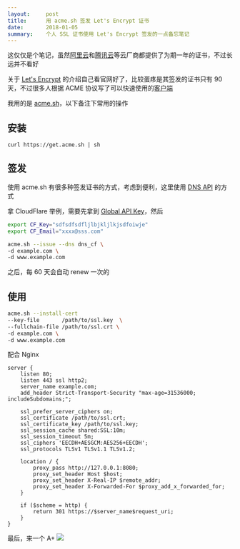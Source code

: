 ```yaml
---
layout:     post
title:      用 acme.sh 签发 Let's Encrypt 证书
date:       2018-01-05
summary:    个人 SSL 证书使用 Let's Encrypt 签发的一点备忘笔记
---
```



这仅仅是个笔记，虽然[阿里云][1]和[腾讯云][2]等云厂商都提供了为期一年的证书，不过长远并不看好

关于 [Let's Encrypt][3] 的介绍自己看官网好了，比较蛋疼是其签发的证书只有 90 天，不过很多人根据 ACME 协议写了可以快速使用的[客户端][4]

我用的是 [acme.sh][5]，以下备注下常用的操作

## 安装

`curl https://get.acme.sh | sh`

## 签发

使用 acme.sh 有很多种签发证书的方式，考虑到便利，这里使用 [DNS API][6] 的方式

拿 CloudFlare 举例，需要先拿到 [Global API Key][7]，然后

```bash
export CF_Key="sdfsdfsdfljlbjkljlkjsdfoiwje"
export CF_Email="xxxx@sss.com"
```

```bash
acme.sh --issue --dns dns_cf \
-d example.com \
-d www.example.com
```

之后，每 60 天会自动 renew 一次的

## 使用

```bash
acme.sh --install-cert
--key-file       /path/to/ssl.key  \
--fullchain-file /path/to/ssl.crt \
-d example.com \
-d www.example.com
```

配合 Nginx

```
server {
    listen 80;
    listen 443 ssl http2;
    server_name example.com;
    add_header Strict-Transport-Security "max-age=31536000; includeSubdomains;";

    ssl_prefer_server_ciphers on;
    ssl_certificate /path/to/ssl.crt;
    ssl_certificate_key /path/to/ssl.key;
    ssl_session_cache shared:SSL:10m;
    ssl_session_timeout 5m;
    ssl_ciphers 'EECDH+AESGCM:AES256+EECDH';
    ssl_protocols TLSv1 TLSv1.1 TLSv1.2;

    location / {
        proxy_pass http://127.0.0.1:8080;
        proxy_set_header Host $host;
        proxy_set_header X-Real-IP $remote_addr;
        proxy_set_header X-Forwarded-For $proxy_add_x_forwarded_for;
    }

    if ($scheme = http) {
        return 301 https://$server_name$request_uri;
    }
}

```

最后，来一个 A+
![](https://cdn.int64ago.org/2tp3jm7.png)


  [1]: https://yundun.console.aliyun.com/?p=cas
  [2]: https://console.cloud.tencent.com/ssl
  [3]: https://letsencrypt.org/
  [4]: https://letsencrypt.org/docs/client-options/
  [5]: https://github.com/Neilpang/acme.sh
  [6]: https://github.com/Neilpang/acme.sh/tree/master/dnsapi
  [7]: https://www.cloudflare.com/a/profile